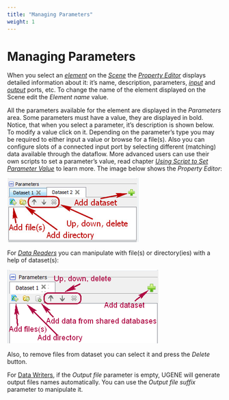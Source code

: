 ```yaml
---
title: "Managing Parameters"
weight: 1
---
```



# Managing Parameters

When you select an [_element_](workflow-elements-and-connections.md) on the [_Scene_](workflow-designer-window-components.md) the [_Property Editor_](workflow-designer-window-components.md) displays detailed information about it: it’s name, description, parameters, [_input_](workflow-elements-and-connections.md) and [_output_](workflow-elements-and-connections.md) ports, etc. To change the name of the element displayed on the Scene edit the _Element name_ value.

All the parameters available for the element are displayed in the _Parameters_ area. Some parameters must have a value, they are displayed in bold. Notice, that when you select a parameter, it’s description is shown below. To modify a value click on it. Depending on the parameter’s type you may be required to either input a value or browse for a file(s). Also you can configure slots of a connected input port by selecting different (matching) data available through the dataflow. More advanced users can use their own scripts to set a parameter’s value, read chapter [_Using Script to Set Parameter Value_](using-script-to-set-parameter-value.md) to learn more. The image below shows the _Property Editor_:


![](/images/65929883/65929884.jpg)

For _[Data Readers](data-readers.md)_ you can manipulate with file(s) or directory(ies) with a help of dataset(s):


![](/images/65929883/65929885.png)

Also, to remove files from dataset you can select it and press the _Delete_ button.

For [Data Writers](data-writers.md), if the _Output file_ parameter is empty, UGENE will generate output files names automatically. You can use the _Output file suffix_ parameter to manipulate it.
